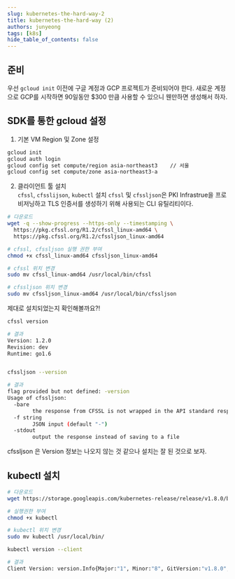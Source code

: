 ```yaml
---
slug: kubernetes-the-hard-way-2
title: kubernetes-the-hard-way (2)
authors: junyeong
tags: [k8s]
hide_table_of_contents: false
---
```

## 준비
우선 `gcloud init` 이전에 구글 계정과 GCP 프로젝트가 준비되어야 한다.
새로운 계정으로 GCP를 시작하면 90일동안 $300 만큼 사용할 수 있으니 웬만하면 생성해서 하자.
<!-- truncate -->

## SDK를 통한 gcloud 설정
1. 기본 VM Region 및 Zone 설정
```bash
gcloud init
gcloud auth login
gcloud config set compute/region asia-northeast3    // 서울 
gcloud config set compute/zone asia-northeast3-a
```
2. 클라이언트 툴 설치  
`cfssl`, `cfsslijson`, `kubectl` 설치
`cfssl` 및 `cfssljson`은 PKI Infrastrue을 프로비저닝하고 TLS 인증서를 생성하기 위해 사용되는 CLI 유틸리티이다. 

```bash
# 다운로드
wget -q --show-progress --https-only --timestamping \
  https://pkg.cfssl.org/R1.2/cfssl_linux-amd64 \
  https://pkg.cfssl.org/R1.2/cfssljson_linux-amd64
```
```bash
# cfssl, cfssljson 실행 권한 부여
chmod +x cfssl_linux-amd64 cfssljson_linux-amd64
```
```bash
# cfssl 위치 변경
sudo mv cfssl_linux-amd64 /usr/local/bin/cfssl
```
```bash
# cfssljson 위치 변경
sudo mv cfssljson_linux-amd64 /usr/local/bin/cfssljson
```

제대로 설치되었는지 확인해볼까요?!
```bash
cfssl version

# 결과
Version: 1.2.0
Revision: dev
Runtime: go1.6


cfssljson --version

# 결과
flag provided but not defined: -version
Usage of cfssljson:
  -bare
        the response from CFSSL is not wrapped in the API standard response
  -f string
        JSON input (default "-")
  -stdout
        output the response instead of saving to a file
```
cfssljson 은 Version 정보는 나오지 않는 것 같으나 설치는 잘 된 것으로 보자.

## kubectl 설치
```bash
# 다운로드
wget https://storage.googleapis.com/kubernetes-release/release/v1.8.0/bin/linux/amd64/kubectl
```
```bash
# 실행권한 부여
chmod +x kubectl
```
```bash
# kubectl 위치 변경
sudo mv kubectl /usr/local/bin/
```
```bash
kubectl version --client

# 결과
Client Version: version.Info{Major:"1", Minor:"8", GitVersion:"v1.8.0", GitCommit:"6e937839ac04a38cac63e6a7a306c5d035fe7b0a", GitTreeState:"clean", BuildDate:"2017-09-28T22:57:57Z", GoVersion:"go1.8.3", Compiler:"gc", Platform:"linux/amd64"}
```

